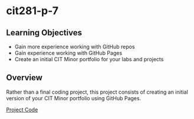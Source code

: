 # cit281-p-7
## Learning Objectives
* Gain more experience working with GitHub repos
* Gain experience working with GitHub Pages
* Create an initial CIT Minor portfolio for your labs and projects


## Overview
Rather than a final coding project, this project consists of creating an initial version of your CIT Minor portfolio using GitHub Pages. 

[Project Code](https://github.com/UO-CIT-routing811/cit281-p-7)
